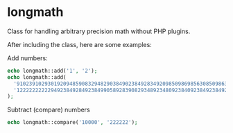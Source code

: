 longmath
==========

Class for handling arbitrary precision math without PHP plugins.

After including the class, here are some examples:

Add numbers:
```php
echo longmath::add('1', '2');
echo longmath::add(
  '9102391029301920948590832948290384902384928349209850986985630850986305680298509284908346590834506834',
  '1222222222294923849284923849905892839082934892348092384092384923849238490234802980840934059340950239'
);
```

Subtract (compare) numbers
```php
echo longmath::compare('10000', '222222');
```
